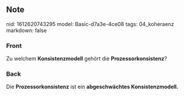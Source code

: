 ## Note
nid: 1612620743295
model: Basic-d7a3e-4ce08
tags: 04_koheraenz
markdown: false

### Front
Zu welchem <b>Konsistenzmodell</b> gehört die
<b>Prozessorkonsistenz</b>?

### Back
Die <b>Prozessorkonsistenz</b> ist ein <b>abgeschwächtes
Konsistenzmodell.</b>
